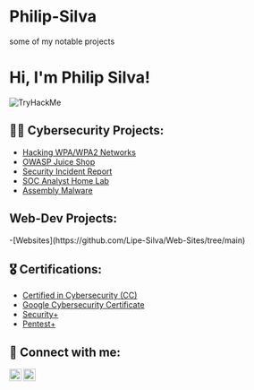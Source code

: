 # Philip-Silva
some of my notable projects
<h1>Hi, I'm Philip Silva! </h1>  <img src="https://tryhackme-badges.s3.amazonaws.com/Lipesilva.png" alt="TryHackMe">

<h2> 👨‍💻 Cybersecurity Projects:</h2>

- [Hacking WPA/WPA2 Networks](https://github.com/)
- [OWASP Juice Shop](https://github.com/)
- [Security Incident Report](https://github.com/)
- [SOC Analyst Home Lab](https://github.com/)
- [Assembly Malware](https://github.com/Lipe-Silva/assembly_sec)

<h2> Web-Dev Projects:</h2>
-[Websites](https://github.com/Lipe-Silva/Web-Sites/tree/main)

<h2> 🎖️ Certifications:</h2>

- [Certified in Cybersecurity (CC)](gabagoo)
- [Google Cybersecurity Certificate](bababooi)
- [Security+](yabadabadoo)
- [Pentest+](https://www.credly.com/badges/5dccadd0-deb8-41e8-a6bc-93f6bb194e3c)

<h2> 🤳 Connect with me:</h2>

[<img align="left" alt="JoshMadakor | LinkedIn" width="22px" src="https://cdn.jsdelivr.net/npm/simple-icons@v3/icons/linkedin.svg" />][linkedin]
[<img align="left" alt="JoshMadakor | Instagram" width="22px" src="https://cdn.jsdelivr.net/npm/simple-icons@v3/icons/instagram.svg" />][instagram]

[instagram]: https://www.instagram.com/
[linkedin]: https://www.linkedin.com/in/philip-silva-cybersec/
